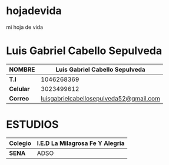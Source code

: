 # hojadevida
mi hoja de vida
# Luis Gabriel Cabello Sepulveda
|**NOMBRE** | Luis Gabriel Cabello Sepulveda |
|-----------| -------------------------------|
|**T.I**    | 1046268369                     |
|**Celular**| 3023499612                     |
|**Correo** |luisgabrielcabellosepulveda52@gmail.com|
# ESTUDIOS
|**Colegio**| I.E.D La Milagrosa Fe Y Alegria|
|-----------|--------------------------------|
| **SENA**  | ADSO                           |
